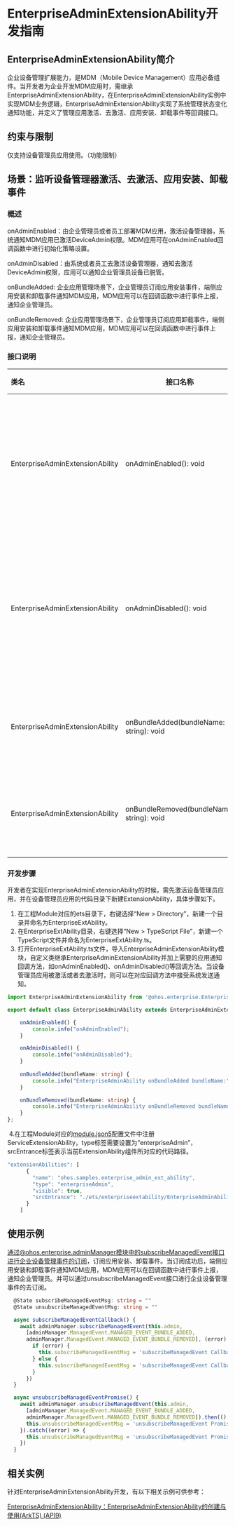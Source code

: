 # EnterpriseAdminExtensionAbility开发指南

## EnterpriseAdminExtensionAbility简介

企业设备管理扩展能力，是MDM（Mobile Device Management）应用必备组件。当开发者为企业开发MDM应用时，需继承EnterpriseAdminExtensionAbility，在EnterpriseAdminExtensionAbility实例中实现MDM业务逻辑，EnterpriseAdminExtensionAbility实现了系统管理状态变化通知功能，并定义了管理应用激活、去激活、应用安装、卸载事件等回调接口。

## 约束与限制

  仅支持设备管理员应用使用。（功能限制）
  

## 场景：监听设备管理器激活、去激活、应用安装、卸载事件

### 概述

onAdminEnabled：由企业管理员或者员工部署MDM应用，激活设备管理器，系统通知MDM应用已激活DeviceAdmin权限。MDM应用可在onAdminEnabled回调函数中进行初始化策略设置。

onAdminDisabled：由系统或者员工去激活设备管理器，通知去激活DeviceAdmin权限，应用可以通知企业管理员设备已脱管。

onBundleAdded:  企业应用管理场景下，企业管理员订阅应用安装事件，端侧应用安装和卸载事件通知MDM应用，MDM应用可以在回调函数中进行事件上报，通知企业管理员。

onBundleRemoved: 企业应用管理场景下，企业管理员订阅应用卸载事件，端侧应用安装和卸载事件通知MDM应用，MDM应用可以在回调函数中进行事件上报，通知企业管理员。

### 接口说明

| 类名                            | 接口名称                                  | 描述                         |
| :------------------------------ | ----------------------------------------- | ---------------------------- |
| EnterpriseAdminExtensionAbility | onAdminEnabled(): void                    | 设备管理器应用激活回调方法   |
| EnterpriseAdminExtensionAbility | onAdminDisabled(): void                   | 设备管理器应用去激活回调方法 |
| EnterpriseAdminExtensionAbility | onBundleAdded(bundleName: string): void   | 应用安装回调方法             |
| EnterpriseAdminExtensionAbility | onBundleRemoved(bundleName: string): void | 应用卸载回调方法             |

### 开发步骤

开发者在实现EnterpriseAdminExtensionAbility的时候，需先激活设备管理员应用，并在设备管理员应用的代码目录下新建ExtensionAbility，具体步骤如下。

1. 在工程Module对应的ets目录下，右键选择“New > Directory”，新建一个目录并命名为EnterpriseExtAbility。
2. 在EnterpriseExtAbility目录，右键选择“New > TypeScript File”，新建一个TypeScript文件并命名为EnterpriseExtAbility.ts。
3. 打开EnterpriseExtAbility.ts文件，导入EnterpriseAdminExtensionAbility模块，自定义类继承EnterpriseAdminExtensionAbility并加上需要的应用通知回调方法，如onAdminEnabled()、onAdminDisabled()等回调方法。当设备管理员应用被激活或者去激活时，则可以在对应回调方法中接受系统发送通知。

```ts
import EnterpriseAdminExtensionAbility from '@ohos.enterprise.EnterpriseAdminExtensionAbility';

export default class EnterpriseAdminAbility extends EnterpriseAdminExtensionAbility {

    onAdminEnabled() {
        console.info("onAdminEnabled");
    }

    onAdminDisabled() {
        console.info("onAdminDisabled");
    }
    
    onBundleAdded(bundleName: string) {
        console.info("EnterpriseAdminAbility onBundleAdded bundleName:" + bundleName)
    }

    onBundleRemoved(bundleName: string) {
        console.info("EnterpriseAdminAbility onBundleRemoved bundleName" + bundleName)
    }
};
```

​	4.在工程Module对应的[module.json5](../quick-start/module-configuration-file.md)配置文件中注册ServiceExtensionAbility，type标签需要设置为“enterpriseAdmin”，srcEntrance标签表示当前ExtensionAbility组件所对应的代码路径。

```ts
"extensionAbilities": [
      {
        "name": "ohos.samples.enterprise_admin_ext_ability",
        "type": "enterpriseAdmin",
        "visible": true,
        "srcEntrance": "./ets/enterpriseextability/EnterpriseAdminAbility.ts"
      }
    ]
```

## 使用示例

通过@ohos.enterprise.adminManager模块中的subscribeManagedEvent接口进行企业设备管理事件的订阅，订阅应用安装、卸载事件。当订阅成功后，端侧应用安装和卸载事件通知MDM应用，MDM应用可以在回调函数中进行事件上报，通知企业管理员。并可以通过unsubscribeManagedEvent接口进行企业设备管理事件的去订阅。

```ts
  @State subscribeManagedEventMsg: string = ""
  @State unsubscribeManagedEventMsg: string = ""

  async subscribeManagedEventCallback() {
    await adminManager.subscribeManagedEvent(this.admin,
      [adminManager.ManagedEvent.MANAGED_EVENT_BUNDLE_ADDED,
      adminManager.ManagedEvent.MANAGED_EVENT_BUNDLE_REMOVED], (error) => {
        if (error) {
          this.subscribeManagedEventMsg = 'subscribeManagedEvent Callback::errorCode: ' + error.code + ' errorMessage: ' + error.message
        } else {
          this.subscribeManagedEventMsg = 'subscribeManagedEvent Callback::success'
        }
      })
  }

  async unsubscribeManagedEventPromise() {
    await adminManager.unsubscribeManagedEvent(this.admin,
      [adminManager.ManagedEvent.MANAGED_EVENT_BUNDLE_ADDED,
      adminManager.ManagedEvent.MANAGED_EVENT_BUNDLE_REMOVED]).then(() => {
      this.unsubscribeManagedEventMsg = 'unsubscribeManagedEvent Promise::success'
    }).catch((error) => {
      this.unsubscribeManagedEventMsg = 'unsubscribeManagedEvent Promise::errorCode: ' + error.code + ' errorMessage: ' + error.message
    })
  }
```



## 相关实例

针对EnterpriseAdminExtensionAbility开发，有以下相关示例可供参考：

[EnterpriseAdminExtensionAbility：EnterpriseAdminExtensionAbility的创建与使用(ArkTS) (API9)](https://gitee.com/openharmony/applications_app_samples/tree/master/customization/EnterpriseAdminExtensionAbility)

